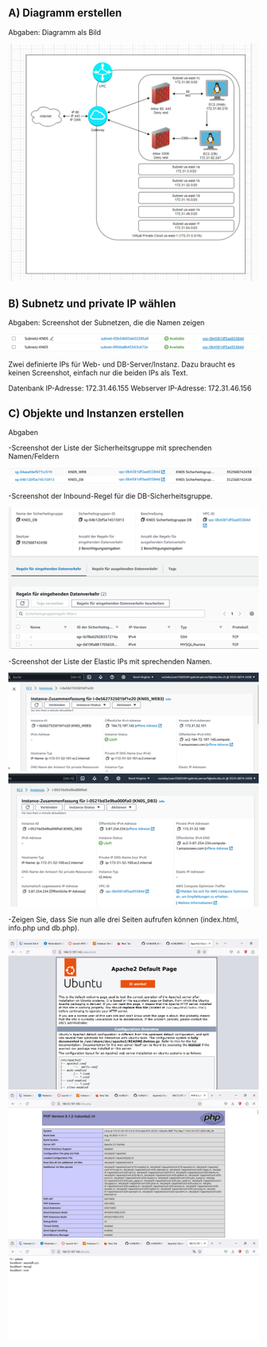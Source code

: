 ## A) Diagramm erstellen

Abgaben:
Diagramm als Bild

![Alt text](KN05_Diagramm.png)

## B) Subnetz und private IP wählen

Abgaben:
Screenshot der Subnetzen, die die Namen zeigen

![Alt text](image.png)

Zwei definierte IPs für Web- und DB-Server/Instanz. Dazu braucht es keinen Screenshot,
einfach nur die beiden IPs als Text.

Datenbank IP-Adresse: 172.31.46.155
Webserver IP-Adresse: 172.31.46.156
## C) Objekte und Instanzen erstellen

Abgaben

-Screenshot der Liste der Sicherheitsgruppe mit sprechenden Namen/Feldern

![Alt text](image-1.png)

-Screenshot der Inbound-Regel für die DB-Sicherheitsgruppe.

![Alt text](image-2.png)

-Screenshot der Liste der Elastic IPs mit sprechenden Namen.

![Alt text](neuDB-IPadresse.png)
![Alt text](WEB-neu-IP.png)

-Zeigen Sie, dass Sie nun alle drei Seiten aufrufen können (index.html, info.php und db.php).

![Alt text](HTML_neu.png)
![Alt text](infophp.png)
![Alt text](adminKN05.png)

